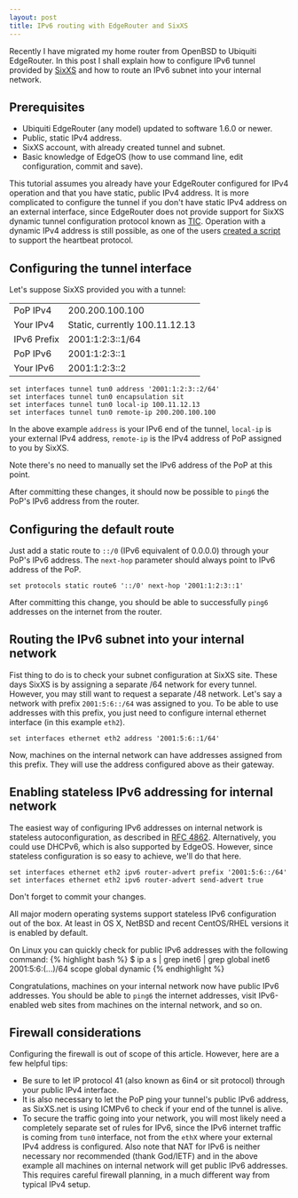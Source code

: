 ```yaml
---
layout: post
title: IPv6 routing with EdgeRouter and SixXS
---
```


Recently I have migrated my home router from OpenBSD to Ubiquiti EdgeRouter. In this post I shall explain how to configure IPv6 tunnel provided by [SixXS](http://sixxs.net) and how to route an IPv6 subnet into your internal network.

<!-- more -->
## Prerequisites

- Ubiquiti EdgeRouter (any model) updated to software 1.6.0 or newer.
- Public, static IPv4 address.
- SixXS account, with already created tunnel and subnet.
- Basic knowledge of EdgeOS (how to use command line, edit configuration, commit and save).

This tutorial assumes you already have your EdgeRouter configured for IPv4 operation and that you have static, public IPv4 address. It is more complicated to configure the tunnel if you don't have static IPv4 address on an external interface, since EdgeRouter does not provide support for SixXS dynamic tunnel configuration protocol known as [TIC](https://www.sixxs.net/tools/tic/). Operation with a dynamic IPv4 address is still possible, as one of the users [created a script](http://community.ubnt.com/t5/EdgeMAX/SIXXS-connectivity-without-AICCU-with-minimum-system/td-p/550538) to support the heartbeat protocol.

## Configuring the tunnel interface

Let's suppose SixXS provided you with a tunnel:

<table>
	<tr>
		<td>PoP IPv4</td><td>200.200.100.100</td>
	</tr>
	<tr>
		<td>Your IPv4</td><td>Static, currently 100.11.12.13</td>
	</tr>
	<tr>
		<td>IPv6 Prefix</td><td>2001:1:2:3::1/64</td>
	</tr>
	<tr>
		<td>PoP IPv6</td><td>2001:1:2:3::1</td>
	</tr>
	<tr>
		<td>Your IPv6</td><td>2001:1:2:3::2</td>
	</tr>
</table>

	set interfaces tunnel tun0 address '2001:1:2:3::2/64'
	set interfaces tunnel tun0 encapsulation sit
	set interfaces tunnel tun0 local-ip 100.11.12.13
	set interfaces tunnel tun0 remote-ip 200.200.100.100

In the above example `address` is your IPv6 end of the tunnel, `local-ip` is your external IPv4 address, `remote-ip` is the IPv4 address of PoP assigned to you by SixXS.

Note there's no need to manually set the IPv6 address of the PoP at this point.

After committing these changes, it should now be possible to `ping6` the PoP's IPv6 address from the router.

## Configuring the default route

Just add a static route to `::/0` (IPv6 equivalent of 0.0.0.0) through your PoP's IPv6 address. The `next-hop` parameter should always point to IPv6 address of the PoP.

	set protocols static route6 '::/0' next-hop '2001:1:2:3::1'

After committing this change, you should be able to successfully `ping6` addresses on the internet from the router.

## Routing the IPv6 subnet into your internal network

Fist thing to do is to check your subnet configuration at SixXS site. These days SixXS is by assigning a separate /64 network for every tunnel. However, you may still want to request a separate /48 network. Let's say a network with prefix `2001:5:6::/64` was assigned to you. To be able to use addresses with this prefix, you just need to configure internal ethernet interface (in this example `eth2`).

	set interfaces ethernet eth2 address '2001:5:6::1/64'

Now, machines on the internal network can have addresses assigned from this prefix. They will use the address configured above as their gateway.

## Enabling stateless IPv6 addressing for internal network 

The easiest way of configuring IPv6 addresses on internal network is stateless autoconfiguration, as described in [RFC 4862](https://tools.ietf.org/html/rfc4862). Alternatively, you could use DHCPv6, which is also supported by EdgeOS. However, since stateless configuration is so easy to achieve, we'll do that here.

	set interfaces ethernet eth2 ipv6 router-advert prefix '2001:5:6::/64' 
	set interfaces ethernet eth2 ipv6 router-advert send-advert true

Don't forget to commit your changes.

All major modern operating systems support stateless IPv6 configuration out of the box. At least in OS X, NetBSD and recent CentOS/RHEL versions it is enabled by default.

On Linux you can quickly check for public IPv6 addresses with the following command:
{% highlight bash %}
$ ip a s | grep inet6 | grep global
    inet6 2001:5:6:(...)/64 scope global dynamic 
{% endhighlight %}

Congratulations, machines on your internal network now have public IPv6 addresses. You should be able to `ping6` the internet addresses, visit IPv6-enabled web sites from machines on the internal network, and so on.

## Firewall considerations

Configuring the firewall is out of scope of this article. However, here are a few helpful tips:

- Be sure to let IP protocol 41 (also known as 6in4 or sit protocol) through your public IPv4 interface.
- It is also necessary to let the PoP ping your tunnel's public IPv6 address, as SixXS.net is using ICMPv6 to check if your end of the tunnel is alive.
- To secure the traffic going into your network, you will most likely need a completely separate set of rules for IPv6, since the IPv6 internet traffic is coming from `tun0` interface, not from the `ethX` where your external IPv4 address is configured. Also note that NAT for IPv6 is neither necessary nor recommended (thank God/IETF) and in the above example all machines on internal network will get public IPv6 addresses. This requires careful firewall planning, in a much different way from typical IPv4 setup.


